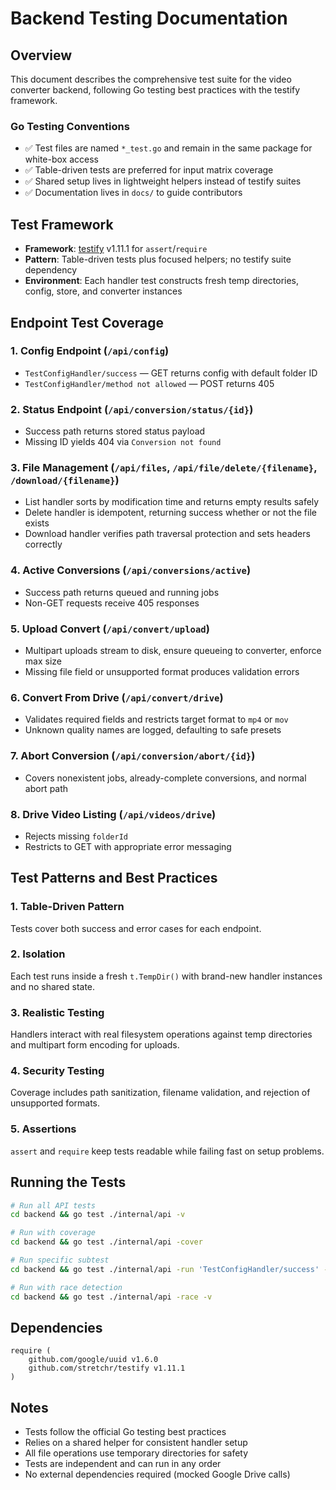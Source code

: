 # Backend Testing Documentation

## Overview

This document describes the comprehensive test suite for the video converter backend, following Go testing best practices with the testify framework.

### Go Testing Conventions

- ✅ Test files are named `*_test.go` and remain in the same package for white-box access
- ✅ Table-driven tests are preferred for input matrix coverage
- ✅ Shared setup lives in lightweight helpers instead of testify suites
- ✅ Documentation lives in `docs/` to guide contributors

## Test Framework

- **Framework**: [testify](https://github.com/stretchr/testify) v1.11.1 for `assert`/`require`
- **Pattern**: Table-driven tests plus focused helpers; no testify suite dependency
- **Environment**: Each handler test constructs fresh temp directories, config, store, and converter instances

## Endpoint Test Coverage

### 1. Config Endpoint (`/api/config`)

- `TestConfigHandler/success` — GET returns config with default folder ID
- `TestConfigHandler/method not allowed` — POST returns 405

### 2. Status Endpoint (`/api/conversion/status/{id}`)

- Success path returns stored status payload
- Missing ID yields 404 via `Conversion not found`

### 3. File Management (`/api/files`, `/api/file/delete/{filename}`, `/download/{filename}`)

- List handler sorts by modification time and returns empty results safely
- Delete handler is idempotent, returning success whether or not the file exists
- Download handler verifies path traversal protection and sets headers correctly

### 4. Active Conversions (`/api/conversions/active`)

- Success path returns queued and running jobs
- Non-GET requests receive 405 responses

### 5. Upload Convert (`/api/convert/upload`)

- Multipart uploads stream to disk, ensure queueing to converter, enforce max size
- Missing file field or unsupported format produces validation errors

### 6. Convert From Drive (`/api/convert/drive`)

- Validates required fields and restricts target format to `mp4` or `mov`
- Unknown quality names are logged, defaulting to safe presets

### 7. Abort Conversion (`/api/conversion/abort/{id}`)

- Covers nonexistent jobs, already-complete conversions, and normal abort path

### 8. Drive Video Listing (`/api/videos/drive`)

- Rejects missing `folderId`
- Restricts to GET with appropriate error messaging

## Test Patterns and Best Practices

### 1. Table-Driven Pattern
Tests cover both success and error cases for each endpoint.

### 2. Isolation
Each test runs inside a fresh `t.TempDir()` with brand-new handler instances and no shared state.

### 3. Realistic Testing
Handlers interact with real filesystem operations against temp directories and multipart form encoding for uploads.

### 4. Security Testing
Coverage includes path sanitization, filename validation, and rejection of unsupported formats.

### 5. Assertions
`assert` and `require` keep tests readable while failing fast on setup problems.

## Running the Tests

```bash
# Run all API tests
cd backend && go test ./internal/api -v

# Run with coverage
cd backend && go test ./internal/api -cover

# Run specific subtest
cd backend && go test ./internal/api -run 'TestConfigHandler/success' -v

# Run with race detection
cd backend && go test ./internal/api -race -v
```

## Dependencies

```
require (
    github.com/google/uuid v1.6.0
    github.com/stretchr/testify v1.11.1
)
```

## Notes

- Tests follow the official Go testing best practices
- Relies on a shared helper for consistent handler setup
- All file operations use temporary directories for safety
- Tests are independent and can run in any order
- No external dependencies required (mocked Google Drive calls)
